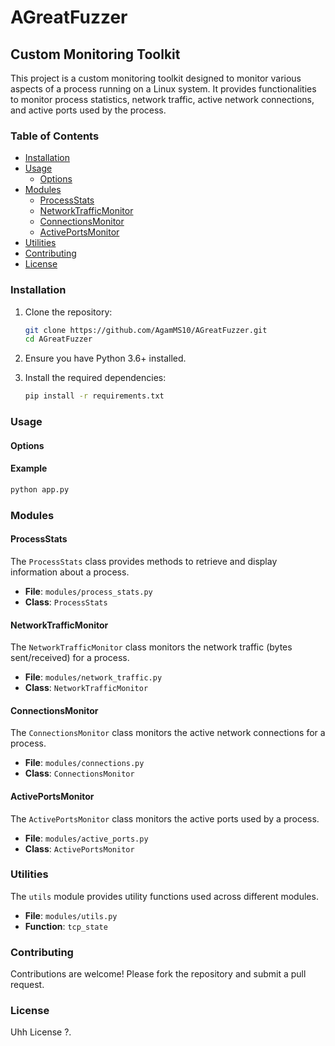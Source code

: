 # AGreatFuzzer

## Custom Monitoring Toolkit

This project is a custom monitoring toolkit designed to monitor various aspects of a process running on a Linux system. It provides functionalities to monitor process statistics, network traffic, active network connections, and active ports used by the process.

### Table of Contents

- [Installation](#installation)
- [Usage](#usage)
  - [Options](#options)
- [Modules](#modules)
  - [ProcessStats](#processstats)
  - [NetworkTrafficMonitor](#networktrafficmonitor)
  - [ConnectionsMonitor](#connectionsmonitor)
  - [ActivePortsMonitor](#activeportsmonitor)
- [Utilities](#utilities)
- [Contributing](#contributing)
- [License](#license)

### Installation

1. Clone the repository:

   ```zsh
   git clone https://github.com/AgamMS10/AGreatFuzzer.git
   cd AGreatFuzzer
   ```

2. Ensure you have Python 3.6+ installed.

3. Install the required dependencies:

   ```zsh
   pip install -r requirements.txt
   ```

### Usage

#### Options

#### Example

```zsh
python app.py
```

### Modules

#### ProcessStats

The `ProcessStats` class provides methods to retrieve and display information about a process.

- **File**: `modules/process_stats.py`
- **Class**: `ProcessStats`

#### NetworkTrafficMonitor

The `NetworkTrafficMonitor` class monitors the network traffic (bytes sent/received) for a process.

- **File**: `modules/network_traffic.py`
- **Class**: `NetworkTrafficMonitor`

#### ConnectionsMonitor

The `ConnectionsMonitor` class monitors the active network connections for a process.

- **File**: `modules/connections.py`
- **Class**: `ConnectionsMonitor`

#### ActivePortsMonitor

The `ActivePortsMonitor` class monitors the active ports used by a process.

- **File**: `modules/active_ports.py`
- **Class**: `ActivePortsMonitor`

### Utilities

The `utils` module provides utility functions used across different modules.

- **File**: `modules/utils.py`
- **Function**: `tcp_state`

### Contributing

Contributions are welcome! Please fork the repository and submit a pull request.

### License

Uhh License ?.
